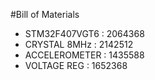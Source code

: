 #Bill of Materials

- STM32F407VGT6 : 2064368
- CRYSTAL 8MHz  : 2142512
- ACCELEROMETER : 1435588
- VOLTAGE REG   : 1652368

